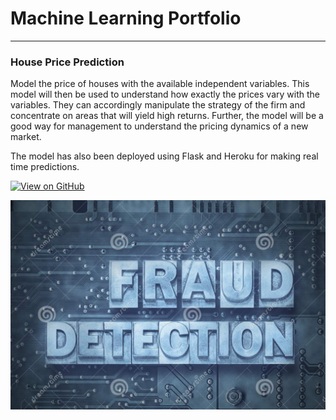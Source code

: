 # Machine Learning Portfolio

---

### House Price Prediction

Model the price of houses with the available independent variables. This model will then be used to understand how exactly the prices vary with the variables. They can accordingly manipulate the strategy of the firm and concentrate on areas that will yield high returns. Further, the model will be a good way for management to understand the pricing dynamics of a new market.

The model has also been deployed using Flask and Heroku for making real time predictions.

[![View on GitHub](https://img.shields.io/badge/GitHub-View_on_GitHub-blue?logo=GitHub)](https://github.com/lipikapanda/HousePrice_AdvanceRegression)

<center><img src="assets/img/fraud-detection.jpg"/></center>
